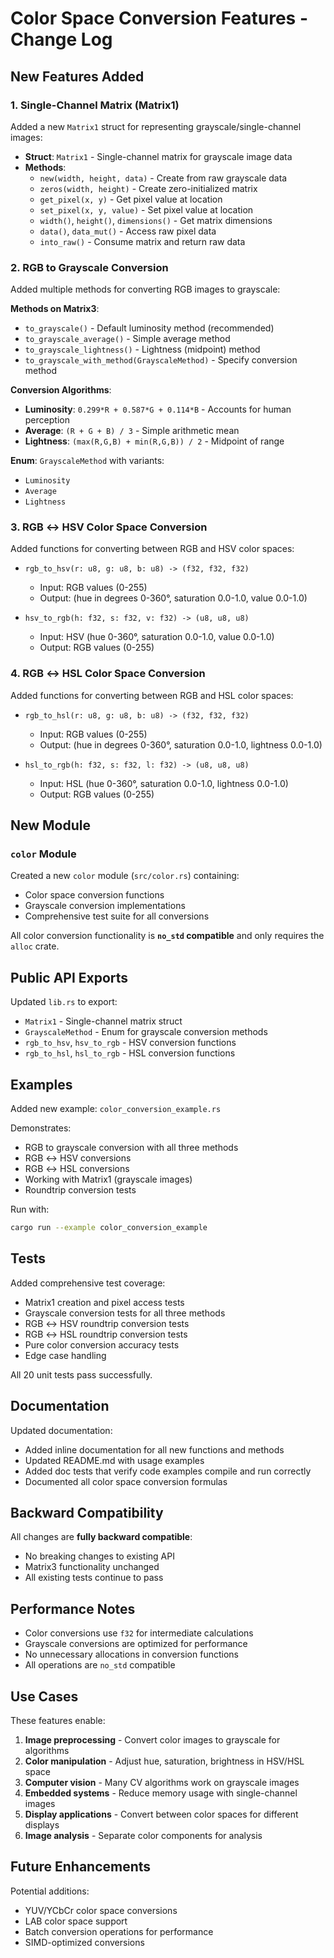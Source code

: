 # Color Space Conversion Features - Change Log

## New Features Added

### 1. Single-Channel Matrix (Matrix1)

Added a new `Matrix1` struct for representing grayscale/single-channel images:

- **Struct**: `Matrix1` - Single-channel matrix for grayscale image data
- **Methods**:
  - `new(width, height, data)` - Create from raw grayscale data
  - `zeros(width, height)` - Create zero-initialized matrix
  - `get_pixel(x, y)` - Get pixel value at location
  - `set_pixel(x, y, value)` - Set pixel value at location
  - `width()`, `height()`, `dimensions()` - Get matrix dimensions
  - `data()`, `data_mut()` - Access raw pixel data
  - `into_raw()` - Consume matrix and return raw data

### 2. RGB to Grayscale Conversion

Added multiple methods for converting RGB images to grayscale:

**Methods on Matrix3**:
- `to_grayscale()` - Default luminosity method (recommended)
- `to_grayscale_average()` - Simple average method
- `to_grayscale_lightness()` - Lightness (midpoint) method
- `to_grayscale_with_method(GrayscaleMethod)` - Specify conversion method

**Conversion Algorithms**:
- **Luminosity**: `0.299*R + 0.587*G + 0.114*B` - Accounts for human perception
- **Average**: `(R + G + B) / 3` - Simple arithmetic mean
- **Lightness**: `(max(R,G,B) + min(R,G,B)) / 2` - Midpoint of range

**Enum**: `GrayscaleMethod` with variants:
- `Luminosity`
- `Average`
- `Lightness`

### 3. RGB ↔ HSV Color Space Conversion

Added functions for converting between RGB and HSV color spaces:

- `rgb_to_hsv(r: u8, g: u8, b: u8) -> (f32, f32, f32)`
  - Input: RGB values (0-255)
  - Output: (hue in degrees 0-360°, saturation 0.0-1.0, value 0.0-1.0)

- `hsv_to_rgb(h: f32, s: f32, v: f32) -> (u8, u8, u8)`
  - Input: HSV (hue 0-360°, saturation 0.0-1.0, value 0.0-1.0)
  - Output: RGB values (0-255)

### 4. RGB ↔ HSL Color Space Conversion

Added functions for converting between RGB and HSL color spaces:

- `rgb_to_hsl(r: u8, g: u8, b: u8) -> (f32, f32, f32)`
  - Input: RGB values (0-255)
  - Output: (hue in degrees 0-360°, saturation 0.0-1.0, lightness 0.0-1.0)

- `hsl_to_rgb(h: f32, s: f32, l: f32) -> (u8, u8, u8)`
  - Input: HSL (hue 0-360°, saturation 0.0-1.0, lightness 0.0-1.0)
  - Output: RGB values (0-255)

## New Module

### `color` Module

Created a new `color` module (`src/color.rs`) containing:
- Color space conversion functions
- Grayscale conversion implementations
- Comprehensive test suite for all conversions

All color conversion functionality is **`no_std` compatible** and only requires the `alloc` crate.

## Public API Exports

Updated `lib.rs` to export:
- `Matrix1` - Single-channel matrix struct
- `GrayscaleMethod` - Enum for grayscale conversion methods
- `rgb_to_hsv`, `hsv_to_rgb` - HSV conversion functions
- `rgb_to_hsl`, `hsl_to_rgb` - HSL conversion functions

## Examples

Added new example: `color_conversion_example.rs`

Demonstrates:
- RGB to grayscale conversion with all three methods
- RGB ↔ HSV conversions
- RGB ↔ HSL conversions
- Working with Matrix1 (grayscale images)
- Roundtrip conversion tests

Run with:
```bash
cargo run --example color_conversion_example
```

## Tests

Added comprehensive test coverage:
- Matrix1 creation and pixel access tests
- Grayscale conversion tests for all three methods
- RGB ↔ HSV roundtrip conversion tests
- RGB ↔ HSL roundtrip conversion tests
- Pure color conversion accuracy tests
- Edge case handling

All 20 unit tests pass successfully.

## Documentation

Updated documentation:
- Added inline documentation for all new functions and methods
- Updated README.md with usage examples
- Added doc tests that verify code examples compile and run correctly
- Documented all color space conversion formulas

## Backward Compatibility

All changes are **fully backward compatible**:
- No breaking changes to existing API
- Matrix3 functionality unchanged
- All existing tests continue to pass

## Performance Notes

- Color conversions use `f32` for intermediate calculations
- Grayscale conversions are optimized for performance
- No unnecessary allocations in conversion functions
- All operations are `no_std` compatible

## Use Cases

These features enable:
1. **Image preprocessing** - Convert color images to grayscale for algorithms
2. **Color manipulation** - Adjust hue, saturation, brightness in HSV/HSL space
3. **Computer vision** - Many CV algorithms work on grayscale images
4. **Embedded systems** - Reduce memory usage with single-channel images
5. **Display applications** - Convert between color spaces for different displays
6. **Image analysis** - Separate color components for analysis

## Future Enhancements

Potential additions:
- YUV/YCbCr color space conversions
- LAB color space support
- Batch conversion operations for performance
- SIMD-optimized conversions